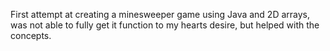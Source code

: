 First attempt at creating a minesweeper game using Java and 2D arrays, was not able to fully get it function to my hearts desire, but helped with the concepts. 
